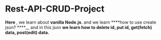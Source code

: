 # Rest-API-CRUD-Project
**Here** , we learn about **vanilla Node.js**. and we learn ****how to use create json? ****__ and in this json **we learn how to delete id, put id, get(fetch) data, post(edit) data.**
